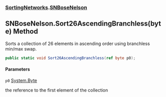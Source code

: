 ### [SortingNetworks](SortingNetworks.md 'SortingNetworks').[SNBoseNelson](SortingNetworks.SNBoseNelson.md 'SortingNetworks.SNBoseNelson')

## SNBoseNelson.Sort26AscendingBranchless(byte) Method

Sorts a collection of 26 elements in ascending order using branchless min/max swap.

```csharp
public static void Sort26AscendingBranchless(ref byte p0);
```
#### Parameters

<a name='SortingNetworks.SNBoseNelson.Sort26AscendingBranchless(byte).p0'></a>

`p0` [System.Byte](https://docs.microsoft.com/en-us/dotnet/api/System.Byte 'System.Byte')

the reference to the first element of the collection